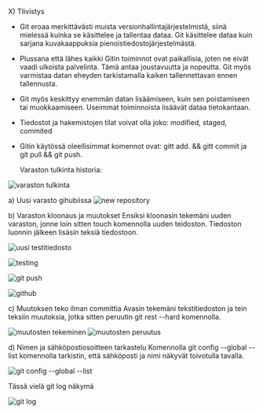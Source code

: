 X) TIivistys
- Git eroaa merkittävästi muista versionhallintajärjestelmistä, siinä mielessä kuinka se käsittelee ja tallentaa dataa. Git käsittelee dataa kuin sarjana kuvakaappuksia pienoistiedostojärjestelmästä.
- Plussana että lähes kaikki Gitin toiminnot ovat paikallisia, joten ne eivät vaadi ulkoista palvelinta. Tämä antaa joustavuutta ja nopeutta. Git myös varmistaa datan eheyden tarkistamalla kaiken tallennettavan ennen tallennusta.
- Git myös keskittyy enemmän datan lisäämiseen, kuin sen poistamiseen tai muokkaamiseen. Useimmat toiminnoista lisäävät dataa tietokantaan.
- Tiedostot ja hakemistojen tilat voivat olla joko: modified, staged, commited 
- Gitin käytössä oleellisimmat komennot ovat: gitt add. && gitt commit ja git pull && git push.

  Varaston tulkinta historia: 
  
  
![varaston tulkinta](https://github.com/JohannaLap/Summer/assets/165195836/bbad00af-d4ad-4b89-b14c-e4878a6092b7)




a) Uusi varasto gihubiissa
![new repository](https://github.com/JohannaLap/Summer/assets/165195836/55b83552-d55a-43c7-b540-4a8661106216)

b) Varaston kloonaus ja muutokset 
Ensiksi kloonasin tekemäni uuden varaston, jonne loin sitten touch komennolla uuden teidoston. Tiedoston luonnin jälkeen lisäsin teksiä tiedostoon. 

![uusi testitiedosto](https://github.com/JohannaLap/Summer/assets/165195836/c9ad28a9-3b00-485e-9737-2e3de02fa280)

![testing](https://github.com/JohannaLap/Summer/assets/165195836/1a5ebcdc-792e-47e0-a677-139bef1f05f9)

![git push](https://github.com/JohannaLap/Summer/assets/165195836/29cd7511-8d28-4279-a3d5-0fa2779cabe6)

![github](https://github.com/JohannaLap/Summer/assets/165195836/e4bc5439-4501-40d4-9904-36bc341acbda)


c) Muutoksen teko ilman committia
Avasin tekemäni tekstitiedoston ja tein teksiin muutoksia, jotka sitten peruutin git rest --hard komennolla.

![muutosten tekeminen](https://github.com/JohannaLap/Summer/assets/165195836/18fabb06-e2ea-4c8a-b08b-04c4adab8674)
![muutosten peruutus](https://github.com/JohannaLap/Summer/assets/165195836/a79793d4-b3ba-4534-a8f8-7c0f0b639fa7)


d) Nimen ja sähköpostiosoitteen tarkastelu 
Komennolla git config --global --list komennolla tarkistin, että sähköposti ja nimi näkyvät toivotulla tavalla.

![git config --global --list](https://github.com/JohannaLap/Summer/assets/165195836/fce2dad9-0b9d-4558-8301-c2bcc5e0e40d)

Tässä vielä git log näkymä 

![git log](https://github.com/JohannaLap/Summer/assets/165195836/c859b680-ca7a-4482-b2d9-4f9afa5aa545)
